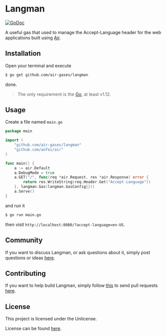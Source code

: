 # Langman

[![GoDoc](https://godoc.org/github.com/air-gases/langman?status.svg)](https://godoc.org/github.com/air-gases/langman)

A useful gas that used to manage the Accept-Language header for the web
applications built using [Air](https://github.com/aofei/air).

## Installation

Open your terminal and execute

```bash
$ go get github.com/air-gases/langman
```

done.

> The only requirement is the [Go](https://golang.org), at least v1.12.

## Usage

Create a file named `main.go`

```go
package main

import (
	"github.com/air-gases/langman"
	"github.com/aofei/air"
)

func main() {
	a := air.Default
	a.DebugMode = true
	a.GET("/", func(req *air.Request, res *air.Response) error {
		return res.WriteString(req.Header.Get("Accept-Language"))
	}, langman.Gas(langman.GasConfig{}))
	a.Serve()
}
```

and run it

```bash
$ go run main.go
```

then visit `http://localhost:8080/?accept-language=en-US`.

## Community

If you want to discuss Langman, or ask questions about it, simply post questions
or ideas [here](https://github.com/air-gases/langman/issues).

## Contributing

If you want to help build Langman, simply follow
[this](https://github.com/air-gases/langman/wiki/Contributing) to send pull
requests [here](https://github.com/air-gases/langman/pulls).

## License

This project is licensed under the Unlicense.

License can be found [here](LICENSE).
